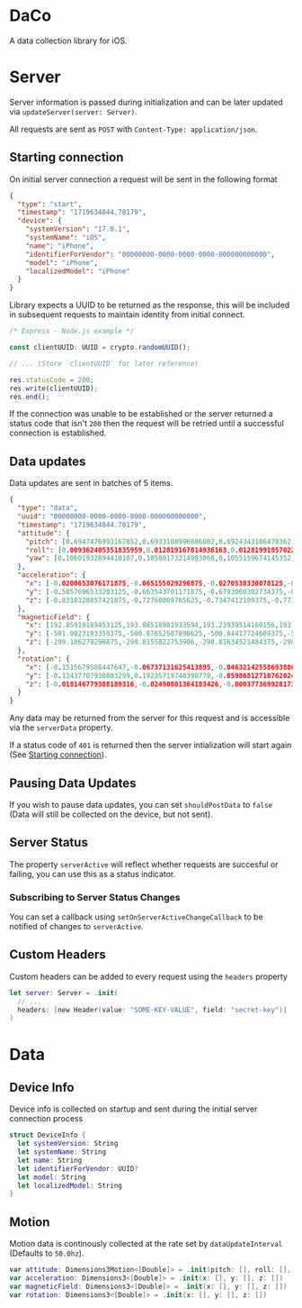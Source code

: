 # DaCo

A data collection library for iOS.

# Server

Server information is passed during initialization and can be later updated via `updateServer(server: Server)`.

All requests are sent as `POST` with `Content-Type: application/json`.

## Starting connection

On initial server connection a request will be sent in the following format

```json
{
  "type": "start",
  "timestamp": "1719634844.78179",
  "device": {
    "systemVersion": "17.0.1",
    "systemName": "iOS",
    "name": "iPhone",
    "identifierForVendor": "00000000-0000-0000-0000-000000000000",
    "model": "iPhone",
    "localizedModel": "iPhone"
  }
}
```

Library expects a UUID to be returned as the response, this will be included in subsequent requests to maintain identity from initial connect.

```typescript
/* Express - Node.js example */

const clientUUID: UUID = crypto.randomUUID();

// ... (Store `clientUUID` for later reference)

res.statusCode = 200;
res.write(clientUUID);
res.end();
```

If the connection was unable to be established or the server returned a status code that isn't `200` then the request will be retried until a successful connection is established.

## Data updates

Data updates are sent in batches of 5 items.

```json
{
  "type": "data",
  "uuid": "00000000-0000-0000-0000-000000000000",
  "timestamp": "1719634844.78179",
  "attitude": {
    "pitch": [0.6947476993167052,0.6933108996086002,0.6924343106478362,0.6920638123997297,0.6921965151560717],
    "roll": [0.009362405351835959,0.012819167814936163,0.012819918570224005,0.009664922517741675,0.007612864271934006],
    "yaw": [0.10601932894410107,0.10580173214983868,0.1055159674145352,0.10536569501951201,0.10462004358924311]
  },
  "acceleration": {
    "x": [-0.0200653076171875,-0.065155029296875,-0.0270538330078125,-0.0596923828125,-0.0323486328125],
    "y": [-0.5857696533203125,-0.663543701171875,-0.6793060302734375,-0.6715087890625,-0.6666259765625],
    "z": [-0.8318328857421875,-0.72760009765625,-0.7347412109375,-0.7714385986328125,-0.763885498046875]
  },
  "magneticField": {
    "x": [192.85919189453125,193.08518981933594,193.23939514160156,193.22933959960938,192.9512481689453],
    "y": [-501.0023193359375,-500.87652587890625,-500.84417724609375,-500.936767578125,-500.9144592285156],
    "z": [-299.186279296875,-298.8155822753906,-298.81634521484375,-298.6399230957031,-299.20330810546875]
  },
  "rotation": {
    "x": [-0.1515679508447647,-0.06737131625413895,-0.04632142558693886,-0.016885505989193916,0.010555705055594444],
    "y": [-0.12437707930803299,0.19235719740390778,-0.05986812710762024,-0.1606900840997696,-0.11434654891490936],
    "z": [-0.018146779388189316,-0.02490801364183426,-0.00037736992817372084,-0.014083328656852245,-0.028778918087482452]
  }
}
```

Any data may be returned from the server for this request and is accessible via the `serverData` property.

If a status code of `401` is returned then the server intialization will start again (See [Starting connection](#starting-connection)).

## Pausing Data Updates

If you wish to pause data updates, you can set `shouldPostData` to `false` (Data will still be collected on the device, but not sent).

## Server Status

The property `serverActive` will reflect whether requests are succesful or failing, you can use this as a status indicator.

### Subscribing to Server Status Changes

You can set a callback using `setOnServerActiveChangeCallback` to be notified of changes to `serverActive`.

## Custom Headers

Custom headers can be added to every request using the `headers` property 
```swift
let server: Server = .init(
  // ...
  headers: [new Header(value: "SOME-KEY-VALUE", field: "secret-key")]
)
```

# Data

## Device Info

Device info is collected on startup and sent during the initial server connection process

```swift
struct DeviceInfo {
  let systemVersion: String
  let systemName: String
  let name: String
  let identifierForVendor: UUID?
  let model: String
  let localizedModel: String
}
```

## Motion

Motion data is continously collected at the rate set by `dataUpdateInterval` (Defaults to `50.0hz`).

```swift
var attitude: Dimensions3Motion<[Double]> = .init(pitch: [], roll: [], yaw: [])
var acceleration: Dimensions3<[Double]> = .init(x: [], y: [], z: [])
var magneticField: Dimensions3<[Double]> = .init(x: [], y: [], z: [])
var rotation: Dimensions3<[Double]> = .init(x: [], y: [], z: [])
```
